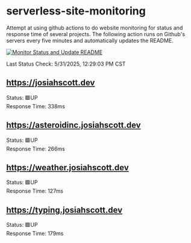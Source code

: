 # serverless-site-monitoring
Attempt at using github actions to do website monitoring for status and response time of several projects. The following action runs on Github's servers every five minutes and automatically updates the README.  

[![Monitor Status and Update README](https://github.com/JosiahSco/serverless-site-monitoring/actions/workflows/monitor.yaml/badge.svg)](https://github.com/JosiahSco/serverless-site-monitoring/actions/workflows/monitor.yaml)

Last Status Check: 5/31/2025, 12:29:03 PM CST

## https://josiahscott.dev
Status: 🟩UP  
Response Time: 338ms

## https://asteroidinc.josiahscott.dev
Status: 🟩UP  
Response Time: 266ms

## https://weather.josiahscott.dev
Status: 🟩UP  
Response Time: 127ms

## https://typing.josiahscott.dev
Status: 🟩UP  
Response Time: 179ms


